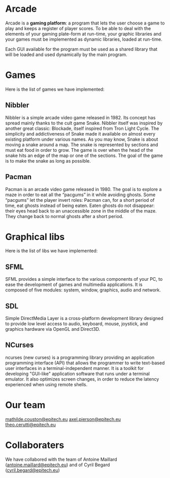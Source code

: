 # Arcade

Arcade is a **gaming platform**: a program that lets the user choose a game to play and keeps a register of player scores.
To be able to deal with the elements of your gaming plate-form at run-time, your graphic libraries and your games
must be implemented as dynamic libraries, loaded at run-time.

Each GUI available for the program must be used as a shared
library that will be loaded and used dynamically by the main
program.

# Games

Here is the list of games we have implemented:

## Nibbler

Nibbler is a simple arcade video game released in 1982.
Its concept has spread mainly thanks to the cult game Snake.
Nibbler itself was inspired by another great classic: Blockade, itself inspired from Tron Light Cycle.
The simplicity and addictiveness of Snake made it available on almost every existing platform under various
names.
As you may know, Snake is about moving a snake around a map.
The snake is represented by sections and must eat food in order to grow.
The game is over when the head of the snake hits an edge of the map or one of the sections.
The goal of the game is to make the snake as long as possible.

## Pacman

Pacman is an arcade video game released in 1980.
The goal is to explore a maze in order to eat all the “pacgums” in it while avoiding ghosts.
Some “pacgums” let the player invert roles: Pacman can, for a short period of time, eat ghosts instead of
being eaten.
Eaten ghosts do not disappear: their eyes head back to an unaccessible zone in the middle of the maze.
They change back to normal ghosts after a short period.

# Graphical libs

Here is the list of libs we have implemented:

## SFML

SFML provides a simple interface to the various components of your PC, to ease the development of games and multimedia applications. It is composed of five modules: system, window, graphics, audio and network.

## SDL

Simple DirectMedia Layer is a cross-platform development library designed to provide low level access to audio, keyboard, mouse, joystick, and graphics hardware via OpenGL and Direct3D.

## NCurses

ncurses (new curses) is a programming library providing an application programming interface (API) that allows the programmer to write text-based user interfaces in a terminal-independent manner. It is a toolkit for developing "GUI-like" application software that runs under a terminal emulator. It also optimizes screen changes, in order to reduce the latency experienced when using remote shells.

# Our team

mathilde.couston@epitech.eu
axel.pierson@epitech.eu
theo.cerutti@epitech.eu

# Collaboraters

We have collabored with the team of Antoine Maillard (antoine.maillard@epitech.eu) and of Cyril Begard (cyril.begard@epitech.eu)